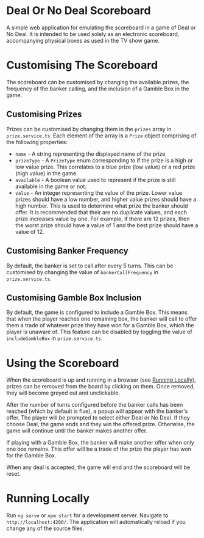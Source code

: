 # Deal Or No Deal Scoreboard

A simple web application for emulating the scoreboard in a game of Deal or No Deal. It is intended to be used solely as an electronic scoreboard, accompanying physical boxes as used in the TV show game. 

# Customising The Scoreboard

The scoreboard can be customised by changing the available prizes, the frequency of the banker calling, and the inclusion of a Gamble Box in the game.

## Customising Prizes

Prizes can be customised by changing them in the `prizes` array in `prize.service.ts`. Each element of the array is a `Prize` object comprising of the following properties:

- `name` - A string representing the displayed name of the prize
- `prizeType` - A `PrizeType` enum corresponding to if the prize is a high or low value prize. This correlates to a blue prize (low value) or a red prize (high value) in the game.
- `available` - A boolean value used to represent if the prize is still available in the game or not.
- `value` - An integer representing the value of the prize. Lower value prizes should have a low number, and higher value prizes should have a high number. This is used to determine what prize the banker should offer. It is recommended that their are no duplicate values, and each prize increases value by one. For example, if there are 12 prizes, then the worst prize should have a value of 1 and the best prize should have a value of 12.

## Customising Banker Frequency

By default, the banker is set to call after every 5 turns. This can be customised by changing the value of `bankerCallFrequency` in `prize.service.ts`.

## Customising Gamble Box Inclusion

By default, the game is configured to include a Gamble Box. This means that when the player reaches one remaining box, the banker will call to offer them a trade of whatever prize they have won for a Gamble Box, which the player is unaware of. This feature can be disabled by toggling the value of `includeGambleBox` in `prize.service.ts`.

# Using the Scoreboard

When the scoreboard is up and running in a browser (see [Running Locally](#running-locally)), prizes can be removed from the board by clicking on them. Once removed, they will become greyed out and unclickable.

After the number of turns configured before the banker calls has been reached (which by default is five), a popup will appear with the banker's offer. The player will be prompted to select either Deal or No Deal. If they choose Deal, the game ends and they win the offered prize. Otherwise, the game will continue until the banker makes another offer.

If playing with a Gamble Box, the banker will make another offer when only one box remains. This offer will be a trade of the prize the player has won for the Gamble Box.

When any deal is accepted, the game will end and the scoreboard will be reset.

# Running Locally

Run `ng serve` or `npm start` for a development server. Navigate to `http://localhost:4200/`. The application will automatically reload if you change any of the source files.
